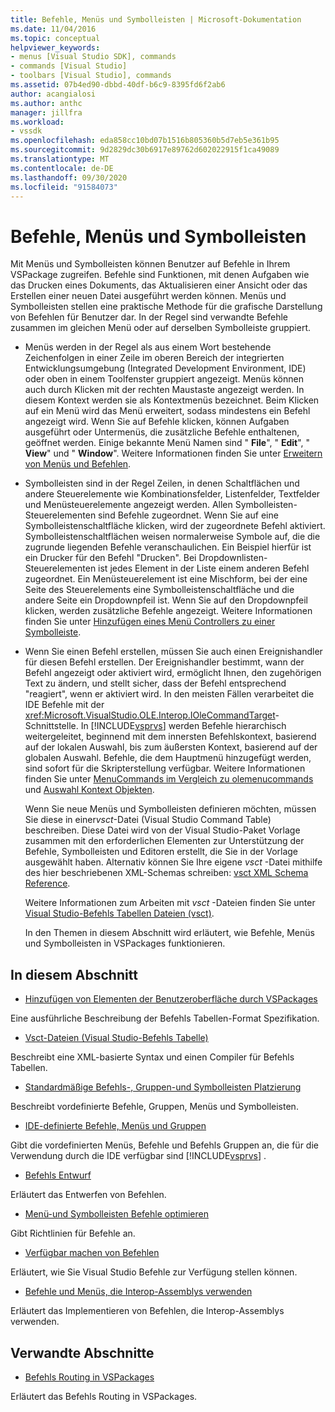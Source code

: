 ```yaml
---
title: Befehle, Menüs und Symbolleisten | Microsoft-Dokumentation
ms.date: 11/04/2016
ms.topic: conceptual
helpviewer_keywords:
- menus [Visual Studio SDK], commands
- commands [Visual Studio]
- toolbars [Visual Studio], commands
ms.assetid: 07b4ed90-dbbd-40df-b6c9-8395fd6f2ab6
author: acangialosi
ms.author: anthc
manager: jillfra
ms.workload:
- vssdk
ms.openlocfilehash: eda858cc10bd07b1516b805360b5d7eb5e361b95
ms.sourcegitcommit: 9d2829dc30b6917e89762d602022915f1ca49089
ms.translationtype: MT
ms.contentlocale: de-DE
ms.lasthandoff: 09/30/2020
ms.locfileid: "91584073"
---
```

# <a name="commands-menus-and-toolbars"></a>Befehle, Menüs und Symbolleisten
Mit Menüs und Symbolleisten können Benutzer auf Befehle in Ihrem VSPackage zugreifen. Befehle sind Funktionen, mit denen Aufgaben wie das Drucken eines Dokuments, das Aktualisieren einer Ansicht oder das Erstellen einer neuen Datei ausgeführt werden können. Menüs und Symbolleisten stellen eine praktische Methode für die grafische Darstellung von Befehlen für Benutzer dar. In der Regel sind verwandte Befehle zusammen im gleichen Menü oder auf derselben Symbolleiste gruppiert.

- Menüs werden in der Regel als aus einem Wort bestehende Zeichenfolgen in einer Zeile im oberen Bereich der integrierten Entwicklungsumgebung (Integrated Development Environment, IDE) oder oben in einem Toolfenster gruppiert angezeigt. Menüs können auch durch Klicken mit der rechten Maustaste angezeigt werden. In diesem Kontext werden sie als Kontextmenüs bezeichnet. Beim Klicken auf ein Menü wird das Menü erweitert, sodass mindestens ein Befehl angezeigt wird. Wenn Sie auf Befehle klicken, können Aufgaben ausgeführt oder Untermenüs, die zusätzliche Befehle enthaltenen, geöffnet werden. Einige bekannte Menü Namen sind " **File**", " **Edit**", " **View**" und " **Window**". Weitere Informationen finden Sie unter [Erweitern von Menüs und Befehlen](../../extensibility/extending-menus-and-commands.md).

- Symbolleisten sind in der Regel Zeilen, in denen Schaltflächen und andere Steuerelemente wie Kombinationsfelder, Listenfelder, Textfelder und Menüsteuerelemente angezeigt werden. Allen Symbolleisten-Steuerelementen sind Befehle zugeordnet. Wenn Sie auf eine Symbolleistenschaltfläche klicken, wird der zugeordnete Befehl aktiviert. Symbolleistenschaltflächen weisen normalerweise Symbole auf, die die zugrunde liegenden Befehle veranschaulichen. Ein Beispiel hierfür ist ein Drucker für den Befehl "Drucken". Bei Dropdownlisten-Steuerelementen ist jedes Element in der Liste einem anderen Befehl zugeordnet. Ein Menüsteuerelement ist eine Mischform, bei der eine Seite des Steuerelements eine Symbolleistenschaltfläche und die andere Seite ein Dropdownpfeil ist. Wenn Sie auf den Dropdownpfeil klicken, werden zusätzliche Befehle angezeigt. Weitere Informationen finden Sie unter [Hinzufügen eines Menü Controllers zu einer Symbolleiste](../../extensibility/adding-a-menu-controller-to-a-toolbar.md).

- Wenn Sie einen Befehl erstellen, müssen Sie auch einen Ereignishandler für diesen Befehl erstellen. Der Ereignishandler bestimmt, wann der Befehl angezeigt oder aktiviert wird, ermöglicht Ihnen, den zugehörigen Text zu ändern, und stellt sicher, dass der Befehl entsprechend "reagiert", wenn er aktiviert wird. In den meisten Fällen verarbeitet die IDE Befehle mit der <xref:Microsoft.VisualStudio.OLE.Interop.IOleCommandTarget>-Schnittstelle. In [!INCLUDE[vsprvs](../../code-quality/includes/vsprvs_md.md)] werden Befehle hierarchisch weitergeleitet, beginnend mit dem innersten Befehlskontext, basierend auf der lokalen Auswahl, bis zum äußersten Kontext, basierend auf der globalen Auswahl. Befehle, die dem Hauptmenü hinzugefügt werden, sind sofort für die Skripterstellung verfügbar. Weitere Informationen finden Sie unter [MenuCommands im Vergleich zu olemenucommands](../../vs-2015/misc/menucommands-vs-olemenucommands.md?view=vs-2015&preserve-view=true) und [Auswahl Kontext Objekten](../../extensibility/internals/selection-context-objects.md).

  Wenn Sie neue Menüs und Symbolleisten definieren möchten, müssen Sie diese in einer*vsct*-Datei (Visual Studio Command Table) beschreiben. Diese Datei wird von der Visual Studio-Paket Vorlage zusammen mit den erforderlichen Elementen zur Unterstützung der Befehle, Symbolleisten und Editoren erstellt, die Sie in der Vorlage ausgewählt haben. Alternativ können Sie Ihre eigene *vsct* -Datei mithilfe des hier beschriebenen XML-Schemas schreiben: [vsct XML Schema Reference](../../extensibility/vsct-xml-schema-reference.md).

  Weitere Informationen zum Arbeiten mit *vsct* -Dateien finden Sie unter [Visual Studio-Befehls Tabellen Dateien (vsct)](../../extensibility/internals/visual-studio-command-table-dot-vsct-files.md).

  In den Themen in diesem Abschnitt wird erläutert, wie Befehle, Menüs und Symbolleisten in VSPackages funktionieren.

## <a name="in-this-section"></a>In diesem Abschnitt
- [Hinzufügen von Elementen der Benutzeroberfläche durch VSPackages](../../extensibility/internals/how-vspackages-add-user-interface-elements.md)

 Eine ausführliche Beschreibung der Befehls Tabellen-Format Spezifikation.

- [Vsct-Dateien (Visual Studio-Befehls Tabelle)](../../extensibility/internals/visual-studio-command-table-dot-vsct-files.md)

 Beschreibt eine XML-basierte Syntax und einen Compiler für Befehls Tabellen.

- [Standardmäßige Befehls-, Gruppen-und Symbolleisten Platzierung](../../extensibility/internals/default-command-group-and-toolbar-placement.md)

 Beschreibt vordefinierte Befehle, Gruppen, Menüs und Symbolleisten.

- [IDE-definierte Befehle, Menüs und Gruppen](../../extensibility/internals/ide-defined-commands-menus-and-groups.md)

 Gibt die vordefinierten Menüs, Befehle und Befehls Gruppen an, die für die Verwendung durch die IDE verfügbar sind [!INCLUDE[vsprvs](../../code-quality/includes/vsprvs_md.md)] .

- [Befehls Entwurf](../../extensibility/internals/command-design.md)

 Erläutert das Entwerfen von Befehlen.

- [Menü-und Symbolleisten Befehle optimieren](../../extensibility/internals/optimizing-menu-and-toolbar-commands.md)

 Gibt Richtlinien für Befehle an.

- [Verfügbar machen von Befehlen](../../extensibility/internals/making-commands-available.md)

 Erläutert, wie Sie Visual Studio Befehle zur Verfügung stellen können.

- [Befehle und Menüs, die Interop-Assemblys verwenden](../../extensibility/internals/commands-and-menus-that-use-interop-assemblies.md)

 Erläutert das Implementieren von Befehlen, die Interop-Assemblys verwenden.

## <a name="related-sections"></a>Verwandte Abschnitte
- [Befehls Routing in VSPackages](../../extensibility/internals/command-routing-in-vspackages.md)

 Erläutert das Befehls Routing in VSPackages.